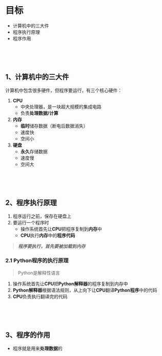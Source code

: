 # 目标
- 计算机中的三大件
- 程序执行原理
- 程序作用

<br/>
<br/>
<br/>

## 1、计算机中的三大件
计算机中包含很多硬件，但程序要运行，有三个核心硬件：

1. **CPU**
    - 中央处理器，是一块超大规模的集成电路
    - 负责**处理数据/计算**
2.  **内存**
    - **临时**储存数据（断电后数据消失）
    - 速度快
    - 空间小
3.  **硬盘**
    - **永久**存储数据
    - 速度慢
    - 空间大

<br/>
<br/>
<br/>

## 2、程序执行原理
1. 程序运行之前，保存在硬盘上
2. 要运行一个程序时
    - 操作系统首先让**CPU**把程序复制到**内存**中
    - **CPU**执行**内存**中的**程序代码**
> ***程序要执行，首先要被加载到内存***

### 2.1 Python程序的执行原理
> Python是解释性语言

1. 操作系统首先让**CPU**把**Python解释器**的程序复制到内存中
2. **Python解释器**根据语法规则，从上向下让**CPU**翻译**Python程序**中的代码
3. **CPU**负责执行翻译完的代码

<br/>
<br/>
<br/>

## 3、程序的作用
 - 程序就是用来**处理数据**的
